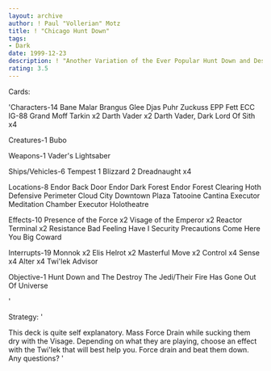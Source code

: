 ```yaml
---
layout: archive
author: ! Paul "Vollerian" Motz
title: ! "Chicago Hunt Down"
tags:
- Dark
date: 1999-12-23
description: ! "Another Variation of the Ever Popular Hunt Down and Destroy The Jedi, with a small twist of midwest flare."
rating: 3.5
---
```

Cards: 

'Characters-14
Bane Malar
Brangus Glee
Djas Puhr
Zuckuss
EPP Fett
ECC IG-88
Grand Moff Tarkin x2
Darth Vader x2
Darth Vader, Dark Lord Of Sith x4

Creatures-1
Bubo

Weapons-1
Vader's Lightsaber

Ships/Vehicles-6
Tempest 1
Blizzard 2
Dreadnaught x4

Locations-8
Endor Back Door
Endor Dark Forest
Endor Forest Clearing
Hoth Defensive Perimeter
Cloud City Downtown Plaza
Tatooine Cantina
Executor Meditation Chamber
Executor Holotheatre

Effects-10
Presence of the Force x2
Visage of the Emperor x2
Reactor Terminal x2
Resistance
Bad Feeling Have I
Security Precautions
Come Here You Big Coward

Interrupts-19
Monnok x2
Elis Helrot x2
Masterful Move x2
Control x4
Sense x4
Alter x4
Twi'lek Advisor

Objective-1
Hunt Down and The Destroy The Jedi/Their Fire Has Gone Out Of Universe


'

Strategy: '

This deck is quite self explanatory.  Mass Force Drain while sucking them dry with the Visage.  Depending on what they are playing, choose an effect with the Twi'lek that will best help you.  Force drain and beat them down.  Any questions? '